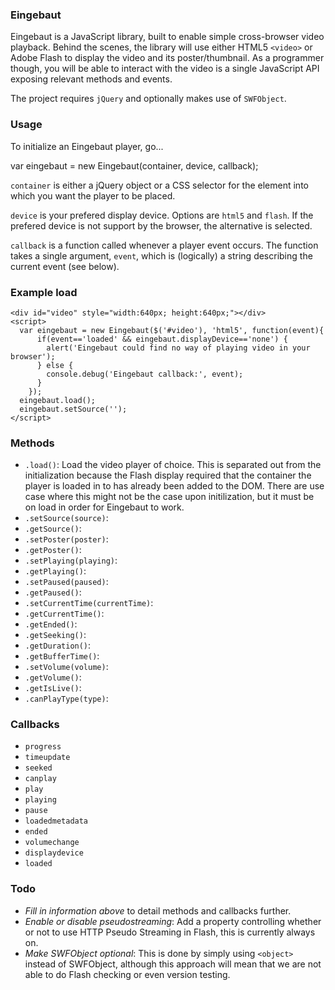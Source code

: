### Eingebaut

Eingebaut is a JavaScript library, built to enable simple cross-browser video playback. Behind the scenes, the library will use either HTML5 `<video>` or Adobe Flash to display the video and its poster/thumbnail. As a programmer though, you will be able to interact with the video is a single JavaScript API exposing relevant methods and events.

The project requires `jQuery` and optionally makes use of `SWFObject`.

### Usage

To initialize an Eingebaut player, go...

   var eingebaut = new Eingebaut(container, device, callback);

`container` is either a jQuery object or a CSS selector for the element into which you want the player to be placed. 

`device` is your prefered display device. Options are `html5` and `flash`. If the prefered device is not support by the browser, the alternative is selected.

`callback` is a function called whenever a player event occurs. The function takes a single argument, `event`, which is (logically) a string describing the current event (see below).

### Example load


    <div id="video" style="width:640px; height:640px;"></div>
    <script>
      var eingebaut = new Eingebaut($('#video'), 'html5', function(event){
          if(event=='loaded' && eingebaut.displayDevice=='none') {
            alert('Eingebaut could find no way of playing video in your browser');
          } else {
            console.debug('Eingebaut callback:', event);
          }
        });
      eingebaut.load();
      eingebaut.setSource('');
    </script>
    

### Methods

* `.load()`: Load the video player of choice. This is separated out from the initialization because the Flash display required that the container the player is loaded in to has already been added to the DOM. There are use case where this might not be the case upon initilization, but it must be on load in order for Eingebaut to work.
* `.setSource(source)`: 
* `.getSource()`: 
* `.setPoster(poster)`: 
* `.getPoster()`: 
* `.setPlaying(playing)`: 
* `.getPlaying()`: 
* `.setPaused(paused)`: 
* `.getPaused()`: 
* `.setCurrentTime(currentTime)`: 
* `.getCurrentTime()`: 
* `.getEnded()`: 
* `.getSeeking()`: 
* `.getDuration()`: 
* `.getBufferTime()`: 
* `.setVolume(volume)`: 
* `.getVolume()`: 
* `.getIsLive()`: 
* `.canPlayType(type)`: 

### Callbacks

* `progress`
* `timeupdate`
* `seeked`
* `canplay`
* `play`
* `playing`
* `pause`
* `loadedmetadata`
* `ended`
* `volumechange` 
* `displaydevice`
* `loaded`

### Todo

* *Fill in information above* to detail methods and callbacks further.
* *Enable or disable pseudostreaming*: Add a property controlling whether or not to use HTTP Pseudo Streaming in Flash, this is currently always on.
* *Make SWFObject optional*: This is done by simply using `<object>` instead of SWFObject, although this approach will mean that we are not able to do Flash checking or even version testing.
